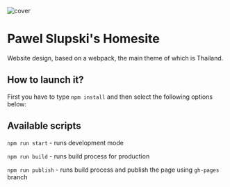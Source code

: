 ![cover](./src/img/ocean.jpg)

# Pawel Slupski's Homesite 

Website design, based on a webpack, the main theme of which is Thailand.

## How to launch it?

First you have to type `npm install` and then select the following options below:

## Available scripts

`npm run start` - runs development mode

`npm run build` - runs build process for production

`npm run publish` - runs build process and publish the page using `gh-pages` branch

